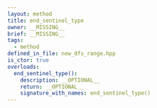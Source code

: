 ```yaml
---
layout: method
title: end_sentinel_type
owner: __MISSING__
brief: __MISSING__
tags:
  - method
defined_in_file: new_dfs_range.hpp
is_ctor: true
overloads:
  end_sentinel_type():
    description: __OPTIONAL__
    return: __OPTIONAL__
    signature_with_names: end_sentinel_type()
---
```

